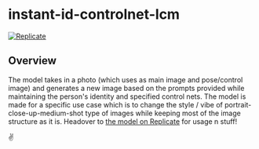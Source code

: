 # instant-id-controlnet-lcm

[![Replicate](https://replicate.com/ahmdyassr/instant-id-controlnet-lcm/badge)](https://replicate.com/ahmdyassr/instant-id-controlnet-lcm)

## Overview

The model takes in a photo (which uses as main image and pose/control image) and generates a new image based on the prompts provided while maintaining the person's identity and specified control nets. The model is made for a specific use case which is to change the style / vibe of portrait-close-up-medium-shot type of images while keeping most of the image structure as it is. Headover to [the model on Replicate](https://replicate.com/ahmdyassr/instant-id-controlnet-lcm) for usage n stuff!

✌️
